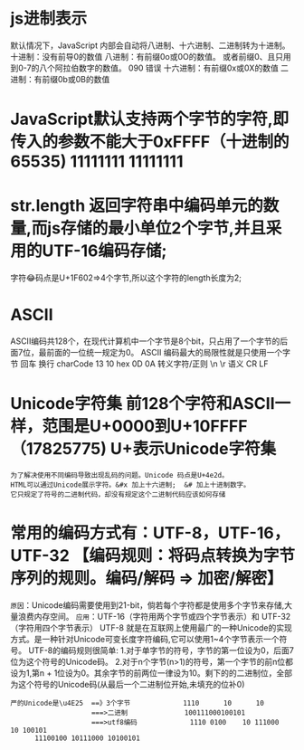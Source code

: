 # js进制表示
  默认情况下，JavaScript 内部会自动将八进制、十六进制、二进制转为十进制。
  十进制：没有前导0的数值
  八进制：有前缀0o或0O的数值。 或者前缀0、且只用到0-7的八个阿拉伯数字的数值。 090 错误
  十六进制：有前缀0x或0X的数值
  二进制：有前缀0b或0B的数值
# JavaScript默认支持两个字节的字符,即传入的参数不能大于0xFFFF（十进制的65535) 11111111 11111111 
# str.length  返回字符串中编码单元的数量,而js存储的最小单位2个字节,并且采用的UTF-16编码存储;
  字符😂码点是U+1F602=>4个字节,所以这个字符的length长度为2;

# ASCII
  ASCII编码共128个，在现代计算机中一个字节是8个bit，只占用了一个字节的后面7位，最前面的一位统一规定为0。
  ASCII 编码最大的局限性就是只使用一个字节
                      回车	 换行
     charCode	         13	   10
     hex	             0D    0A
     转义字符/正则	    \n	   \r
     语义	              CR	   LF

# Unicode字符集  前128个字符和ASCII一样，范围是U+0000到U+10FFFF（17825775) U+表示Unicode字符集
    为了解决使用不同编码导致出现乱码的问题。Unicode 码点是U+4e2d。
    HTML可以通过Unicode展示字符。&#x 加上十六进制;  &# 加上十进制数字。
    它只规定了符号的二进制代码，却没有规定这个二进制代码应该如何存储

# 常用的编码方式有：UTF-8，UTF-16，UTF-32  【编码规则：将码点转换为字节序列的规则。编码/解码 => 加密/解密】
   `原因`：Unicode编码需要使用到21-bit，倘若每个字符都是使用多个字节来存储,大量浪费内存空间。
   `应用`：UTF-16（字符用两个字节或四个字节表示）和 UTF-32（字符用四个字节表示）
    UTF-8 就是在互联网上使用最广的一种Unicode的实现方式。是一种针对Unicode可变长度字符编码,它可以使用1~4个字节表示一个符号。
    UTF-8的编码规则很简单:
     1.对于单字节的符号，字节的第一位设为0，后面7位为这个符号的Unicode码。
     2.对于n个字节(n>1)的符号，第一个字节的前n位都设为1,第n + 1位设为0。其余字节的前两位一律设为10。剩下的的二进制位，全部为这个符号的Unicode码(从最后一个二进制位开始,未填充的位补0)

    严的Unicode是\u4E25  ==》3个字节             1110      10      10
                        ===>二进制              100111000100101
                        ===>utf8编码             1110 0100    10 111000    10 100101             
          11100100 10111000 10100101 
 

 